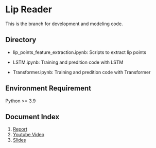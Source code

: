 # Lip Reader
This is the branch for development and modeling code. 

## Directory

- lip_points_feature_extraction.ipynb: Scripts to extract lip points

- LSTM.ipynb: Training and predition code with LSTM

- Transformer.ipynb: Training and predition code with Transformer

## Environment Requirement

Python >= 3.9

## Document Index
1. [Report](https://docs.google.com/document/d/1jEAPPqeb0UTHysXF5O-GECCNoKTTQAWT681R8LZst2s/edit)
2. [Youtube Video](https://www.youtube.com/watch?v=8pghR7m3-HI&t=7s)
3. [Slides](https://docs.google.com/presentation/d/1KU7fv3g8tfhq9wNxSgrcimFh4l2930nvIgi27feCiyQ/edit#slide=id.g266c03fcad2_0_7)